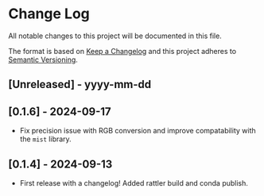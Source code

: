 # Change Log

All notable changes to this project will be documented in this file.

The format is based on [Keep a Changelog](http://keepachangelog.com/)
and this project adheres to [Semantic Versioning](http://semver.org/).

## [Unreleased] - yyyy-mm-dd

## [0.1.6] - 2024-09-17

- Fix precision issue with RGB conversion and improve compatability with the `mist` library.

## [0.1.4] - 2024-09-13

- First release with a changelog! Added rattler build and conda publish.

